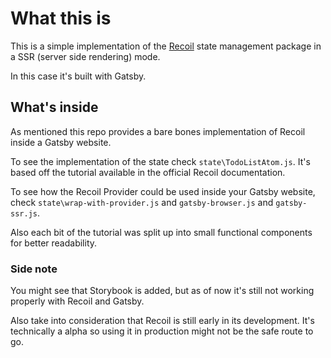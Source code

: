# What this is

This is a simple implementation of the [Recoil](https://recoiljs.org/) state management package in a SSR (server side rendering) mode. 

In this case it's built with Gatsby.

## What's inside

As mentioned this repo provides a bare bones implementation of Recoil inside a Gatsby website.

To see the implementation of the state check `state\TodoListAtom.js`. It's based off the tutorial available in the official Recoil documentation.

To see how the Recoil Provider could be used inside your Gatsby website, check `state\wrap-with-provider.js` and `gatsby-browser.js` and `gatsby-ssr.js`.

Also each bit of the tutorial was split up into small functional components for better readability.



### Side note

You might see that Storybook is added, but as of now it's still not working properly with Recoil and Gatsby.

Also take into consideration that Recoil is still early in its development. It's technically a alpha so using it in production might not be the safe route to go.


